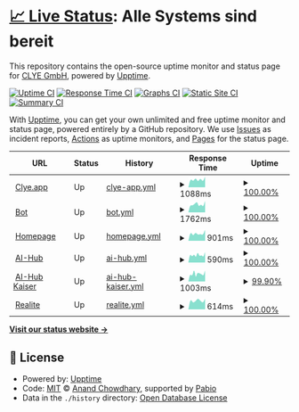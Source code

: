 # [📈 Live Status](https://clye-app.github.io/uptime): <!--live status--> **Alle Systems sind bereit**

This repository contains the open-source uptime monitor and status page for [CLYE GmbH](https://clye.app), powered by [Upptime](https://github.com/upptime/upptime).

[![Uptime CI](https://github.com/clye-app/uptime/workflows/Uptime%20CI/badge.svg)](https://github.com/clye-app/uptime/actions?query=workflow%3A%22Uptime+CI%22)
[![Response Time CI](https://github.com/clye-app/uptime/workflows/Response%20Time%20CI/badge.svg)](https://github.com/clye-app/uptime/actions?query=workflow%3A%22Response+Time+CI%22)
[![Graphs CI](https://github.com/clye-app/uptime/workflows/Graphs%20CI/badge.svg)](https://github.com/clye-app/uptime/actions?query=workflow%3A%22Graphs+CI%22)
[![Static Site CI](https://github.com/clye-app/uptime/workflows/Static%20Site%20CI/badge.svg)](https://github.com/clye-app/uptime/actions?query=workflow%3A%22Static+Site+CI%22)
[![Summary CI](https://github.com/clye-app/uptime/workflows/Summary%20CI/badge.svg)](https://github.com/clye-app/uptime/actions?query=workflow%3A%22Summary+CI%22)

With [Upptime](https://upptime.js.org), you can get your own unlimited and free uptime monitor and status page, powered entirely by a GitHub repository. We use [Issues](https://github.com/clye-app/uptime/issues) as incident reports, [Actions](https://github.com/clye-app/uptime/actions) as uptime monitors, and [Pages](https://clye-app.github.io/uptime) for the status page.

<!--start: status pages-->
<!-- This summary is generated by Upptime (https://github.com/upptime/upptime) -->
<!-- Do not edit this manually, your changes will be overwritten -->
<!-- prettier-ignore -->
| URL | Status | History | Response Time | Uptime |
| --- | ------ | ------- | ------------- | ------ |
| <img alt="" src="https://icons.duckduckgo.com/ip3/clye.app.ico" height="13"> [Clye.app](https://clye.app) | Up | [clye-app.yml](https://github.com/clye-gmbh/uptime/commits/HEAD/history/clye-app.yml) | <details><summary><img alt="Response time graph" src="./graphs/clye-app/response-time-week.png" height="20"> 1088ms</summary><br><a href="https://clye-gmbh.github.io/uptime/history/clye-app"><img alt="Response time 1207" src="https://img.shields.io/endpoint?url=https%3A%2F%2Fraw.githubusercontent.com%2Fclye-gmbh%2Fuptime%2FHEAD%2Fapi%2Fclye-app%2Fresponse-time.json"></a><br><a href="https://clye-gmbh.github.io/uptime/history/clye-app"><img alt="24-hour response time 1453" src="https://img.shields.io/endpoint?url=https%3A%2F%2Fraw.githubusercontent.com%2Fclye-gmbh%2Fuptime%2FHEAD%2Fapi%2Fclye-app%2Fresponse-time-day.json"></a><br><a href="https://clye-gmbh.github.io/uptime/history/clye-app"><img alt="7-day response time 1088" src="https://img.shields.io/endpoint?url=https%3A%2F%2Fraw.githubusercontent.com%2Fclye-gmbh%2Fuptime%2FHEAD%2Fapi%2Fclye-app%2Fresponse-time-week.json"></a><br><a href="https://clye-gmbh.github.io/uptime/history/clye-app"><img alt="30-day response time 1135" src="https://img.shields.io/endpoint?url=https%3A%2F%2Fraw.githubusercontent.com%2Fclye-gmbh%2Fuptime%2FHEAD%2Fapi%2Fclye-app%2Fresponse-time-month.json"></a><br><a href="https://clye-gmbh.github.io/uptime/history/clye-app"><img alt="1-year response time 1201" src="https://img.shields.io/endpoint?url=https%3A%2F%2Fraw.githubusercontent.com%2Fclye-gmbh%2Fuptime%2FHEAD%2Fapi%2Fclye-app%2Fresponse-time-year.json"></a></details> | <details><summary><a href="https://clye-gmbh.github.io/uptime/history/clye-app">100.00%</a></summary><a href="https://clye-gmbh.github.io/uptime/history/clye-app"><img alt="All-time uptime 99.95%" src="https://img.shields.io/endpoint?url=https%3A%2F%2Fraw.githubusercontent.com%2Fclye-gmbh%2Fuptime%2FHEAD%2Fapi%2Fclye-app%2Fuptime.json"></a><br><a href="https://clye-gmbh.github.io/uptime/history/clye-app"><img alt="24-hour uptime 100.00%" src="https://img.shields.io/endpoint?url=https%3A%2F%2Fraw.githubusercontent.com%2Fclye-gmbh%2Fuptime%2FHEAD%2Fapi%2Fclye-app%2Fuptime-day.json"></a><br><a href="https://clye-gmbh.github.io/uptime/history/clye-app"><img alt="7-day uptime 100.00%" src="https://img.shields.io/endpoint?url=https%3A%2F%2Fraw.githubusercontent.com%2Fclye-gmbh%2Fuptime%2FHEAD%2Fapi%2Fclye-app%2Fuptime-week.json"></a><br><a href="https://clye-gmbh.github.io/uptime/history/clye-app"><img alt="30-day uptime 100.00%" src="https://img.shields.io/endpoint?url=https%3A%2F%2Fraw.githubusercontent.com%2Fclye-gmbh%2Fuptime%2FHEAD%2Fapi%2Fclye-app%2Fuptime-month.json"></a><br><a href="https://clye-gmbh.github.io/uptime/history/clye-app"><img alt="1-year uptime 99.93%" src="https://img.shields.io/endpoint?url=https%3A%2F%2Fraw.githubusercontent.com%2Fclye-gmbh%2Fuptime%2FHEAD%2Fapi%2Fclye-app%2Fuptime-year.json"></a></details>
| <img alt="" src="https://icons.duckduckgo.com/ip3/bot.clye.app.ico" height="13"> [Bot](https://bot.clye.app) | Up | [bot.yml](https://github.com/clye-gmbh/uptime/commits/HEAD/history/bot.yml) | <details><summary><img alt="Response time graph" src="./graphs/bot/response-time-week.png" height="20"> 1762ms</summary><br><a href="https://clye-gmbh.github.io/uptime/history/bot"><img alt="Response time 1072" src="https://img.shields.io/endpoint?url=https%3A%2F%2Fraw.githubusercontent.com%2Fclye-gmbh%2Fuptime%2FHEAD%2Fapi%2Fbot%2Fresponse-time.json"></a><br><a href="https://clye-gmbh.github.io/uptime/history/bot"><img alt="24-hour response time 2473" src="https://img.shields.io/endpoint?url=https%3A%2F%2Fraw.githubusercontent.com%2Fclye-gmbh%2Fuptime%2FHEAD%2Fapi%2Fbot%2Fresponse-time-day.json"></a><br><a href="https://clye-gmbh.github.io/uptime/history/bot"><img alt="7-day response time 1762" src="https://img.shields.io/endpoint?url=https%3A%2F%2Fraw.githubusercontent.com%2Fclye-gmbh%2Fuptime%2FHEAD%2Fapi%2Fbot%2Fresponse-time-week.json"></a><br><a href="https://clye-gmbh.github.io/uptime/history/bot"><img alt="30-day response time 1828" src="https://img.shields.io/endpoint?url=https%3A%2F%2Fraw.githubusercontent.com%2Fclye-gmbh%2Fuptime%2FHEAD%2Fapi%2Fbot%2Fresponse-time-month.json"></a><br><a href="https://clye-gmbh.github.io/uptime/history/bot"><img alt="1-year response time 1228" src="https://img.shields.io/endpoint?url=https%3A%2F%2Fraw.githubusercontent.com%2Fclye-gmbh%2Fuptime%2FHEAD%2Fapi%2Fbot%2Fresponse-time-year.json"></a></details> | <details><summary><a href="https://clye-gmbh.github.io/uptime/history/bot">100.00%</a></summary><a href="https://clye-gmbh.github.io/uptime/history/bot"><img alt="All-time uptime 99.40%" src="https://img.shields.io/endpoint?url=https%3A%2F%2Fraw.githubusercontent.com%2Fclye-gmbh%2Fuptime%2FHEAD%2Fapi%2Fbot%2Fuptime.json"></a><br><a href="https://clye-gmbh.github.io/uptime/history/bot"><img alt="24-hour uptime 100.00%" src="https://img.shields.io/endpoint?url=https%3A%2F%2Fraw.githubusercontent.com%2Fclye-gmbh%2Fuptime%2FHEAD%2Fapi%2Fbot%2Fuptime-day.json"></a><br><a href="https://clye-gmbh.github.io/uptime/history/bot"><img alt="7-day uptime 100.00%" src="https://img.shields.io/endpoint?url=https%3A%2F%2Fraw.githubusercontent.com%2Fclye-gmbh%2Fuptime%2FHEAD%2Fapi%2Fbot%2Fuptime-week.json"></a><br><a href="https://clye-gmbh.github.io/uptime/history/bot"><img alt="30-day uptime 100.00%" src="https://img.shields.io/endpoint?url=https%3A%2F%2Fraw.githubusercontent.com%2Fclye-gmbh%2Fuptime%2FHEAD%2Fapi%2Fbot%2Fuptime-month.json"></a><br><a href="https://clye-gmbh.github.io/uptime/history/bot"><img alt="1-year uptime 99.35%" src="https://img.shields.io/endpoint?url=https%3A%2F%2Fraw.githubusercontent.com%2Fclye-gmbh%2Fuptime%2FHEAD%2Fapi%2Fbot%2Fuptime-year.json"></a></details>
| <img alt="" src="https://icons.duckduckgo.com/ip3/clye-gmbh.de.ico" height="13"> [Homepage](https://clye-gmbh.de) | Up | [homepage.yml](https://github.com/clye-gmbh/uptime/commits/HEAD/history/homepage.yml) | <details><summary><img alt="Response time graph" src="./graphs/homepage/response-time-week.png" height="20"> 901ms</summary><br><a href="https://clye-gmbh.github.io/uptime/history/homepage"><img alt="Response time 936" src="https://img.shields.io/endpoint?url=https%3A%2F%2Fraw.githubusercontent.com%2Fclye-gmbh%2Fuptime%2FHEAD%2Fapi%2Fhomepage%2Fresponse-time.json"></a><br><a href="https://clye-gmbh.github.io/uptime/history/homepage"><img alt="24-hour response time 1340" src="https://img.shields.io/endpoint?url=https%3A%2F%2Fraw.githubusercontent.com%2Fclye-gmbh%2Fuptime%2FHEAD%2Fapi%2Fhomepage%2Fresponse-time-day.json"></a><br><a href="https://clye-gmbh.github.io/uptime/history/homepage"><img alt="7-day response time 901" src="https://img.shields.io/endpoint?url=https%3A%2F%2Fraw.githubusercontent.com%2Fclye-gmbh%2Fuptime%2FHEAD%2Fapi%2Fhomepage%2Fresponse-time-week.json"></a><br><a href="https://clye-gmbh.github.io/uptime/history/homepage"><img alt="30-day response time 911" src="https://img.shields.io/endpoint?url=https%3A%2F%2Fraw.githubusercontent.com%2Fclye-gmbh%2Fuptime%2FHEAD%2Fapi%2Fhomepage%2Fresponse-time-month.json"></a><br><a href="https://clye-gmbh.github.io/uptime/history/homepage"><img alt="1-year response time 944" src="https://img.shields.io/endpoint?url=https%3A%2F%2Fraw.githubusercontent.com%2Fclye-gmbh%2Fuptime%2FHEAD%2Fapi%2Fhomepage%2Fresponse-time-year.json"></a></details> | <details><summary><a href="https://clye-gmbh.github.io/uptime/history/homepage">100.00%</a></summary><a href="https://clye-gmbh.github.io/uptime/history/homepage"><img alt="All-time uptime 99.72%" src="https://img.shields.io/endpoint?url=https%3A%2F%2Fraw.githubusercontent.com%2Fclye-gmbh%2Fuptime%2FHEAD%2Fapi%2Fhomepage%2Fuptime.json"></a><br><a href="https://clye-gmbh.github.io/uptime/history/homepage"><img alt="24-hour uptime 100.00%" src="https://img.shields.io/endpoint?url=https%3A%2F%2Fraw.githubusercontent.com%2Fclye-gmbh%2Fuptime%2FHEAD%2Fapi%2Fhomepage%2Fuptime-day.json"></a><br><a href="https://clye-gmbh.github.io/uptime/history/homepage"><img alt="7-day uptime 100.00%" src="https://img.shields.io/endpoint?url=https%3A%2F%2Fraw.githubusercontent.com%2Fclye-gmbh%2Fuptime%2FHEAD%2Fapi%2Fhomepage%2Fuptime-week.json"></a><br><a href="https://clye-gmbh.github.io/uptime/history/homepage"><img alt="30-day uptime 100.00%" src="https://img.shields.io/endpoint?url=https%3A%2F%2Fraw.githubusercontent.com%2Fclye-gmbh%2Fuptime%2FHEAD%2Fapi%2Fhomepage%2Fuptime-month.json"></a><br><a href="https://clye-gmbh.github.io/uptime/history/homepage"><img alt="1-year uptime 99.76%" src="https://img.shields.io/endpoint?url=https%3A%2F%2Fraw.githubusercontent.com%2Fclye-gmbh%2Fuptime%2FHEAD%2Fapi%2Fhomepage%2Fuptime-year.json"></a></details>
| <img alt="" src="https://icons.duckduckgo.com/ip3/ai.clye-gmbh.de.ico" height="13"> [AI-Hub](https://ai.clye-gmbh.de) | Up | [ai-hub.yml](https://github.com/clye-gmbh/uptime/commits/HEAD/history/ai-hub.yml) | <details><summary><img alt="Response time graph" src="./graphs/ai-hub/response-time-week.png" height="20"> 590ms</summary><br><a href="https://clye-gmbh.github.io/uptime/history/ai-hub"><img alt="Response time 612" src="https://img.shields.io/endpoint?url=https%3A%2F%2Fraw.githubusercontent.com%2Fclye-gmbh%2Fuptime%2FHEAD%2Fapi%2Fai-hub%2Fresponse-time.json"></a><br><a href="https://clye-gmbh.github.io/uptime/history/ai-hub"><img alt="24-hour response time 819" src="https://img.shields.io/endpoint?url=https%3A%2F%2Fraw.githubusercontent.com%2Fclye-gmbh%2Fuptime%2FHEAD%2Fapi%2Fai-hub%2Fresponse-time-day.json"></a><br><a href="https://clye-gmbh.github.io/uptime/history/ai-hub"><img alt="7-day response time 590" src="https://img.shields.io/endpoint?url=https%3A%2F%2Fraw.githubusercontent.com%2Fclye-gmbh%2Fuptime%2FHEAD%2Fapi%2Fai-hub%2Fresponse-time-week.json"></a><br><a href="https://clye-gmbh.github.io/uptime/history/ai-hub"><img alt="30-day response time 621" src="https://img.shields.io/endpoint?url=https%3A%2F%2Fraw.githubusercontent.com%2Fclye-gmbh%2Fuptime%2FHEAD%2Fapi%2Fai-hub%2Fresponse-time-month.json"></a><br><a href="https://clye-gmbh.github.io/uptime/history/ai-hub"><img alt="1-year response time 612" src="https://img.shields.io/endpoint?url=https%3A%2F%2Fraw.githubusercontent.com%2Fclye-gmbh%2Fuptime%2FHEAD%2Fapi%2Fai-hub%2Fresponse-time-year.json"></a></details> | <details><summary><a href="https://clye-gmbh.github.io/uptime/history/ai-hub">100.00%</a></summary><a href="https://clye-gmbh.github.io/uptime/history/ai-hub"><img alt="All-time uptime 99.34%" src="https://img.shields.io/endpoint?url=https%3A%2F%2Fraw.githubusercontent.com%2Fclye-gmbh%2Fuptime%2FHEAD%2Fapi%2Fai-hub%2Fuptime.json"></a><br><a href="https://clye-gmbh.github.io/uptime/history/ai-hub"><img alt="24-hour uptime 100.00%" src="https://img.shields.io/endpoint?url=https%3A%2F%2Fraw.githubusercontent.com%2Fclye-gmbh%2Fuptime%2FHEAD%2Fapi%2Fai-hub%2Fuptime-day.json"></a><br><a href="https://clye-gmbh.github.io/uptime/history/ai-hub"><img alt="7-day uptime 100.00%" src="https://img.shields.io/endpoint?url=https%3A%2F%2Fraw.githubusercontent.com%2Fclye-gmbh%2Fuptime%2FHEAD%2Fapi%2Fai-hub%2Fuptime-week.json"></a><br><a href="https://clye-gmbh.github.io/uptime/history/ai-hub"><img alt="30-day uptime 100.00%" src="https://img.shields.io/endpoint?url=https%3A%2F%2Fraw.githubusercontent.com%2Fclye-gmbh%2Fuptime%2FHEAD%2Fapi%2Fai-hub%2Fuptime-month.json"></a><br><a href="https://clye-gmbh.github.io/uptime/history/ai-hub"><img alt="1-year uptime 99.34%" src="https://img.shields.io/endpoint?url=https%3A%2F%2Fraw.githubusercontent.com%2Fclye-gmbh%2Fuptime%2FHEAD%2Fapi%2Fai-hub%2Fuptime-year.json"></a></details>
| <img alt="" src="https://icons.duckduckgo.com/ip3/ai.kaiser-fashion.de.ico" height="13"> [AI-Hub Kaiser](https://ai.kaiser-fashion.de) | Up | [ai-hub-kaiser.yml](https://github.com/clye-gmbh/uptime/commits/HEAD/history/ai-hub-kaiser.yml) | <details><summary><img alt="Response time graph" src="./graphs/ai-hub-kaiser/response-time-week.png" height="20"> 1003ms</summary><br><a href="https://clye-gmbh.github.io/uptime/history/ai-hub-kaiser"><img alt="Response time 1212" src="https://img.shields.io/endpoint?url=https%3A%2F%2Fraw.githubusercontent.com%2Fclye-gmbh%2Fuptime%2FHEAD%2Fapi%2Fai-hub-kaiser%2Fresponse-time.json"></a><br><a href="https://clye-gmbh.github.io/uptime/history/ai-hub-kaiser"><img alt="24-hour response time 943" src="https://img.shields.io/endpoint?url=https%3A%2F%2Fraw.githubusercontent.com%2Fclye-gmbh%2Fuptime%2FHEAD%2Fapi%2Fai-hub-kaiser%2Fresponse-time-day.json"></a><br><a href="https://clye-gmbh.github.io/uptime/history/ai-hub-kaiser"><img alt="7-day response time 1003" src="https://img.shields.io/endpoint?url=https%3A%2F%2Fraw.githubusercontent.com%2Fclye-gmbh%2Fuptime%2FHEAD%2Fapi%2Fai-hub-kaiser%2Fresponse-time-week.json"></a><br><a href="https://clye-gmbh.github.io/uptime/history/ai-hub-kaiser"><img alt="30-day response time 994" src="https://img.shields.io/endpoint?url=https%3A%2F%2Fraw.githubusercontent.com%2Fclye-gmbh%2Fuptime%2FHEAD%2Fapi%2Fai-hub-kaiser%2Fresponse-time-month.json"></a><br><a href="https://clye-gmbh.github.io/uptime/history/ai-hub-kaiser"><img alt="1-year response time 1212" src="https://img.shields.io/endpoint?url=https%3A%2F%2Fraw.githubusercontent.com%2Fclye-gmbh%2Fuptime%2FHEAD%2Fapi%2Fai-hub-kaiser%2Fresponse-time-year.json"></a></details> | <details><summary><a href="https://clye-gmbh.github.io/uptime/history/ai-hub-kaiser">99.90%</a></summary><a href="https://clye-gmbh.github.io/uptime/history/ai-hub-kaiser"><img alt="All-time uptime 98.92%" src="https://img.shields.io/endpoint?url=https%3A%2F%2Fraw.githubusercontent.com%2Fclye-gmbh%2Fuptime%2FHEAD%2Fapi%2Fai-hub-kaiser%2Fuptime.json"></a><br><a href="https://clye-gmbh.github.io/uptime/history/ai-hub-kaiser"><img alt="24-hour uptime 99.33%" src="https://img.shields.io/endpoint?url=https%3A%2F%2Fraw.githubusercontent.com%2Fclye-gmbh%2Fuptime%2FHEAD%2Fapi%2Fai-hub-kaiser%2Fuptime-day.json"></a><br><a href="https://clye-gmbh.github.io/uptime/history/ai-hub-kaiser"><img alt="7-day uptime 99.90%" src="https://img.shields.io/endpoint?url=https%3A%2F%2Fraw.githubusercontent.com%2Fclye-gmbh%2Fuptime%2FHEAD%2Fapi%2Fai-hub-kaiser%2Fuptime-week.json"></a><br><a href="https://clye-gmbh.github.io/uptime/history/ai-hub-kaiser"><img alt="30-day uptime 99.98%" src="https://img.shields.io/endpoint?url=https%3A%2F%2Fraw.githubusercontent.com%2Fclye-gmbh%2Fuptime%2FHEAD%2Fapi%2Fai-hub-kaiser%2Fuptime-month.json"></a><br><a href="https://clye-gmbh.github.io/uptime/history/ai-hub-kaiser"><img alt="1-year uptime 98.92%" src="https://img.shields.io/endpoint?url=https%3A%2F%2Fraw.githubusercontent.com%2Fclye-gmbh%2Fuptime%2FHEAD%2Fapi%2Fai-hub-kaiser%2Fuptime-year.json"></a></details>
| <img alt="" src="https://icons.duckduckgo.com/ip3/realite.app.ico" height="13"> [Realite](https://realite.app) | Up | [realite.yml](https://github.com/clye-gmbh/uptime/commits/HEAD/history/realite.yml) | <details><summary><img alt="Response time graph" src="./graphs/realite/response-time-week.png" height="20"> 614ms</summary><br><a href="https://clye-gmbh.github.io/uptime/history/realite"><img alt="Response time 784" src="https://img.shields.io/endpoint?url=https%3A%2F%2Fraw.githubusercontent.com%2Fclye-gmbh%2Fuptime%2FHEAD%2Fapi%2Frealite%2Fresponse-time.json"></a><br><a href="https://clye-gmbh.github.io/uptime/history/realite"><img alt="24-hour response time 741" src="https://img.shields.io/endpoint?url=https%3A%2F%2Fraw.githubusercontent.com%2Fclye-gmbh%2Fuptime%2FHEAD%2Fapi%2Frealite%2Fresponse-time-day.json"></a><br><a href="https://clye-gmbh.github.io/uptime/history/realite"><img alt="7-day response time 614" src="https://img.shields.io/endpoint?url=https%3A%2F%2Fraw.githubusercontent.com%2Fclye-gmbh%2Fuptime%2FHEAD%2Fapi%2Frealite%2Fresponse-time-week.json"></a><br><a href="https://clye-gmbh.github.io/uptime/history/realite"><img alt="30-day response time 692" src="https://img.shields.io/endpoint?url=https%3A%2F%2Fraw.githubusercontent.com%2Fclye-gmbh%2Fuptime%2FHEAD%2Fapi%2Frealite%2Fresponse-time-month.json"></a><br><a href="https://clye-gmbh.github.io/uptime/history/realite"><img alt="1-year response time 784" src="https://img.shields.io/endpoint?url=https%3A%2F%2Fraw.githubusercontent.com%2Fclye-gmbh%2Fuptime%2FHEAD%2Fapi%2Frealite%2Fresponse-time-year.json"></a></details> | <details><summary><a href="https://clye-gmbh.github.io/uptime/history/realite">100.00%</a></summary><a href="https://clye-gmbh.github.io/uptime/history/realite"><img alt="All-time uptime 99.87%" src="https://img.shields.io/endpoint?url=https%3A%2F%2Fraw.githubusercontent.com%2Fclye-gmbh%2Fuptime%2FHEAD%2Fapi%2Frealite%2Fuptime.json"></a><br><a href="https://clye-gmbh.github.io/uptime/history/realite"><img alt="24-hour uptime 100.00%" src="https://img.shields.io/endpoint?url=https%3A%2F%2Fraw.githubusercontent.com%2Fclye-gmbh%2Fuptime%2FHEAD%2Fapi%2Frealite%2Fuptime-day.json"></a><br><a href="https://clye-gmbh.github.io/uptime/history/realite"><img alt="7-day uptime 100.00%" src="https://img.shields.io/endpoint?url=https%3A%2F%2Fraw.githubusercontent.com%2Fclye-gmbh%2Fuptime%2FHEAD%2Fapi%2Frealite%2Fuptime-week.json"></a><br><a href="https://clye-gmbh.github.io/uptime/history/realite"><img alt="30-day uptime 100.00%" src="https://img.shields.io/endpoint?url=https%3A%2F%2Fraw.githubusercontent.com%2Fclye-gmbh%2Fuptime%2FHEAD%2Fapi%2Frealite%2Fuptime-month.json"></a><br><a href="https://clye-gmbh.github.io/uptime/history/realite"><img alt="1-year uptime 99.87%" src="https://img.shields.io/endpoint?url=https%3A%2F%2Fraw.githubusercontent.com%2Fclye-gmbh%2Fuptime%2FHEAD%2Fapi%2Frealite%2Fuptime-year.json"></a></details>

<!--end: status pages-->

[**Visit our status website →**](https://clye-app.github.io/uptime)

## 📄 License

- Powered by: [Upptime](https://github.com/upptime/upptime)
- Code: [MIT](./LICENSE) © [Anand Chowdhary](https://anandchowdhary.com), supported by [Pabio](https://pabio.com)
- Data in the `./history` directory: [Open Database License](https://opendatacommons.org/licenses/odbl/1-0/)
